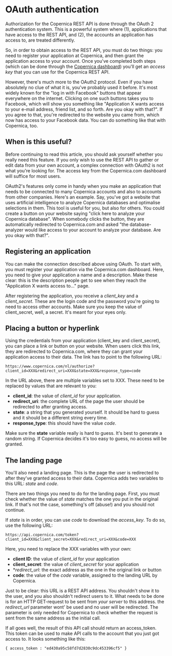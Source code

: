 # OAuth authentication

Authorization for the Copernica REST API is done through the OAuth 2 authentication system. This is a powerful system where (1), applications that have access to the REST API, and (2), the accounts an application has access to, are treated differently.

So, in order to obtain access to the REST API, you must do two things: you need to register your application at Copernica, and then grant the application access to your account. Once you've completed both steps (which can be done through the [Copernica dashboard]()) you'll get an *access key* that you can use for the Copernica REST API.

However, there's much more to the OAuth2 protocol. Even if you have absolutely no clue of what it is, you've probably used it before. It's most widely known for the "log in with Facebook" buttons that appear everywhere on the internet. Clicking on one such buttons takes you to Facebook, which will show you something like "Application X wants access to your e-mail address, friend list, and so forth. Are you okay with that?". If you agree to that, you're redirected to the website you came from, which now has access to your Facebook data. You can do something like that with Copernica, too.

## When is this useful?
Before continuing to read this article, you should ask yourself whether you really need this feature. If you only wish to use the REST API to gather or edit data from your own account, a complex connection with OAuth2 is not what you're looking for. The access key from the Copernica.com dashboard will suffice for most users.

OAuth2's features only come in handy when you make an application that needs to be connected to many Copernica accounts and also to accounts from other companies. Here's an example. Say, you've got a website that uses artificial intelligence to analyze Copernica databases and optimalise selections in them. This tool is useful for you, but also for others. You could create a button on your website saying "click here to analyze your Copernica database". When somebody clicks the button, they are automatically redirected to Copernica.com and asked "the database-analyzer would like access to your account to analyze your database. Are you okay with that?".

<afbeelding>

## Registering an application
You can make the connection described above using OAuth. To start with, you must register your application via the Copernica.com dashboard. Here, you need to give your application a name and a description. Make these clear: this is the description people get to see when they reach the "Application X wants access to..." page.

After registering the application, you receive a *client_key* and a *client_secret*. These are the login code and the password you're going to need to access other accounts. Make sure you keep the value of client_secret, well, a secret. It's meant for your eyes only. 

## Placing a button or hyperlink

Using the credentials from your application (client_key and client_secret), you can place a link or button on your website. When users click this link, they are redirected to Copernica.com, where they can grant your application access to their data. The link has to point to the following URL:

`https://www.copernica.com/nl/authorize?client_id=XXX&redirect_uri=XXX&state=XXX&response_type=code`

In the URL above, there are multiple variables set to XXX. These need to be replaced by values that are relevant to you:

* **client_id**: the value of *client_id* for your application.
* **redirect_uri**: the complete URL of the page the user should be redirected to after granting access.
* **state**: a string that you generated yourself. It should be hard to guess and it should be a different string every time. 
* **response_type**: this should have the value *code*.

Make sure the **state** variable really is hard to guess. It's best to generate a random string. If Copernica decides it's too easy to guess, no access will be granted.

## The landing page

You'll also need a landing page. This is the page the user is redirected to after they've granted access to their data. Copernica adds two variables to this URL: *state* and *code*.

There are two things you need to do for the landing page. First, you must check whether the value of *state* matches the one you put in the original link. If that's not the case, something's off (abuse!) and you should not continue.

If *state* is in order, you can use *code* to download the *access_key*. To do so, use the following URL:

`https://api.copernica.com/token?client_id=XXX&client_secret=XXX&redirect_uri=XXX&code=XXX`

Here, you need to replace the XXX variables with your own:

* **client ID**: the value of *client_id* for your application
* **client_secret**: the value of *client_secret* for your application
* **redirect_url*: the exact address as the one in the original link or button
* **code**: the value of the *code* variable, assigned to the landing URL by Copernica.

Just to be clear: this URL is a REST API address. You shouldn't show it to the user, and you also shouldn't redirect users to it. What needs to be done is for an HTTP GET-request to be sent from *your server* to this address. the *redirect_url* parameter wont' be used and no user will be redirected. The parameter is only needed for Copernica to check whether the request is sent from the same address as the initial call.

If all goes well, the result of this API call should return an access_token. This token can be used to make API calls to the account that you just got access to. It looks something like this:

`{ access_token : "ed430a95c58fd7d2830c9dc453396cf5" }`